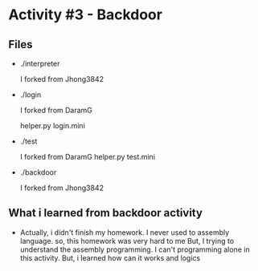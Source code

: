 # Activity #3 - Backdoor


## Files

* ./interpreter
  
  I forked from Jhong3842
 
* ./login 

  I forked from DaramG

  helper.py
  login.mini

* ./test

  I forked from DaramG
  helper.py
  test.mini

* ./backdoor

  I forked from Jhong3842

## What i learned from backdoor activity

* Actually, i didn't finish my homework.
  I never used to assembly language. so, this homework was very hard to me
  But, I trying to understand the assembly programming. 
  I can't programming alone in this activity. But, i learned how can it works and logics
